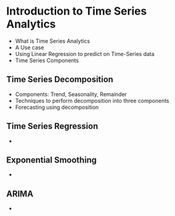 # Introduction to Time Series Analytics

- What is Time Series Analytics
- A Use case
- Using Linear Regression to predict on Time-Series data
- Time Series Components


## Time Series Decomposition
  - Components: Trend, Seasonality, Remainder
  - Techniques to perform decomposition into three components
  - Forecasting using decomposition


## Time Series Regression
  - 


## Exponential Smoothing
  - 


## ARIMA
  - 
